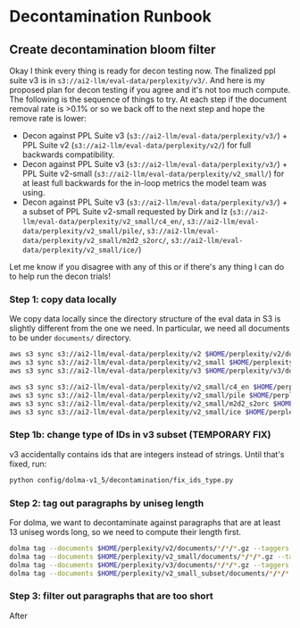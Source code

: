 # Decontamination Runbook

## Create decontamination bloom filter

Okay I think every thing is ready for decon testing now. The finalized ppl suite v3 is in `s3://ai2-llm/eval-data/perplexity/v3/`. And here is my proposed plan for decon testing if you agree and it's not too much compute. The following is the sequence of things to try. At each step if the document removal rate is >0.1% or so we back off to the next step and hope the remove rate is lower:

- Decon against PPL Suite v3 (`s3://ai2-llm/eval-data/perplexity/v3/`) + PPL Suite v2 (`s3://ai2-llm/eval-data/perplexity/v2/`) for full backwards compatibility.
- Decon against PPL Suite v3 (`s3://ai2-llm/eval-data/perplexity/v3/`) + PPL Suite v2-small (`s3://ai2-llm/eval-data/perplexity/v2_small/`) for at least full backwards for the in-loop metrics the model team was using.
- Decon against PPL Suite v3 (`s3://ai2-llm/eval-data/perplexity/v3/`) + a subset of PPL Suite v2-small requested by Dirk and Iz (`s3://ai2-llm/eval-data/perplexity/v2_small/c4_en/`, `s3://ai2-llm/eval-data/perplexity/v2_small/pile/`, `s3://ai2-llm/eval-data/perplexity/v2_small/m2d2_s2orc/`, `s3://ai2-llm/eval-data/perplexity/v2_small/ice/`)

Let me know if you disagree with any of this or if there's any thing I can do to help run the decon trials!


### Step 1: copy data locally

We copy data locally since the directory structure of the eval data in S3 is slightly different from the one we need.
In particular, we need all documents to be under `documents/` directory.

```bash
aws s3 sync s3://ai2-llm/eval-data/perplexity/v2 $HOME/perplexity/v2/documents
aws s3 sync s3://ai2-llm/eval-data/perplexity/v2_small $HOME/perplexity/v2_small/documents
aws s3 sync s3://ai2-llm/eval-data/perplexity/v3 $HOME/perplexity/v3/documents

aws s3 sync s3://ai2-llm/eval-data/perplexity/v2_small/c4_en $HOME/perplexity/v2_small_subset/documents/c4_en
aws s3 sync s3://ai2-llm/eval-data/perplexity/v2_small/pile $HOME/perplexity/v2_small_subset/documents/pile
aws s3 sync s3://ai2-llm/eval-data/perplexity/v2_small/m2d2_s2orc $HOME/perplexity/v2_small_subset/documents/m2d2_s2orc
aws s3 sync s3://ai2-llm/eval-data/perplexity/v2_small/ice $HOME/perplexity/v2_small_subset/documents/ice
```

### Step 1b: change type of IDs in v3 subset (TEMPORARY FIX)

v3 accidentally contains ids that are integers instead of strings. Until that's fixed, run:

```bash
python config/dolma-v1_5/decontamination/fix_ids_type.py
```

### Step 2: tag out paragraphs by uniseg length

For dolma, we want to decontaminate against paragraphs that are at least 13 uniseg words long,
so we need to compute their length first.

```bash
dolma tag --documents $HOME/perplexity/v2/documents/*/*/*.gz --taggers uniseg_length_paragraphs_v1 --processes 32
dolma tag --documents $HOME/perplexity/v2_small/documents/*/*/*.gz --taggers uniseg_length_paragraphs_v1 --processes 32
dolma tag --documents $HOME/perplexity/v3/documents/*/*/*.gz --taggers uniseg_length_paragraphs_v1 --processes 32
dolma tag --documents $HOME/perplexity/v2_small_subset/documents/*/*/*.gz --taggers uniseg_length_paragraphs_v1 --processes 32
```

### Step 3: filter out paragraphs that are too short

After
